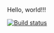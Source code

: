 Hello, world!!!

[![Build status](https://ci.appveyor.com/api/projects/status/5e0lbvyd8wqy1cyd?svg=true)](https://ci.appveyor.com/project/Veyderian/card)
